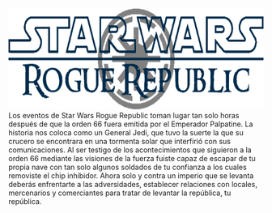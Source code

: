 <img src="https://github.com/roberto-627/StarWarsRogueRepublic/blob/master/imagenesREADME/Logo%28MainMenu%29.png" height="200">
Los eventos de Star Wars Rogue Republic toman lugar tan solo horas después de que la orden 66 fuera emitida por el Emperador Palpatine. La historia nos coloca como un General Jedi, que tuvo la suerte la que su crucero se encontrara en una tormenta solar que interfirió con sus comunicaciones. Al ser testigo de los acontecimientos que siguieron a la orden 66 mediante las visiones de la fuerza fuiste capaz de escapar de tu propia nave con tan solo algunos soldados de tu confianza a los cuales removiste el chip inhibidor. Ahora solo y contra un imperio que se levanta deberás enfrentarte a las adversidades, establecer relaciones con locales, mercenarios y comerciantes  para tratar de levantar la república, tu república.
